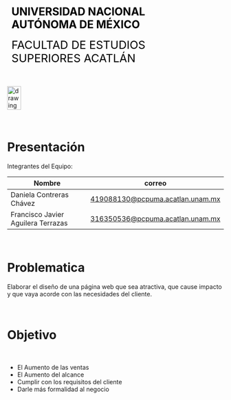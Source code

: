 <div style="display: table;">
    <div style="width: 75%;float: left;margin: auto;padding: 50px 0px 50px 10px; float: left;">
        <span style="color: black;font-size: 25px;font-weight: bold;">UNIVERSIDAD NACIONAL AUTÓNOMA DE MÉXICO</span></br></br>
        <span style="color: black;font-size: 26px;">FACULTAD DE ESTUDIOS SUPERIORES ACATLÁN</span>
    </div>
    <img src="/archivos/index/fesa.png" alt="drawing" width="200" style="width: 25%;"/>
</div>

&nbsp;
# Presentación

Integrantes del Equipo:

| Nombre | correo |
| --- | --- |
| Daniela Contreras Chávez | 419088130@pcpuma.acatlan.unam.mx |
| Francisco Javier Aguilera Terrazas | 316350536@pcpuma.acatlan.unam.mx |

&nbsp;
# Problematica

Elaborar el diseño de una página web que sea atractiva, que cause impacto y que vaya acorde con las necesidades del cliente.


&nbsp;
# Objetivo

<br>

- El Aumento de las ventas
- El Aumento del alcance
- Cumplir con los requisitos del cliente
- Darle más formalidad al negocio
